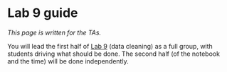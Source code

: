 # Lab 9 guide

_This page is written for the TAs._

You will lead the first half of [Lab 9](lab_9.ipynb) (data cleaning) as a full group, with students driving what should be done. The second half (of the notebook and the time) will be done independently.
